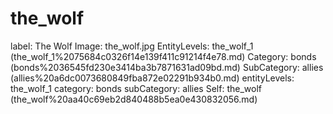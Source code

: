 # the_wolf

label: The Wolf
Image: the_wolf.jpg
EntityLevels: the_wolf_1 (the_wolf_1%2075684c0326f14e139f411c91214f4e78.md)
Category: bonds (bonds%2036545fd230e3414ba3b7871631ad09bd.md)
SubCategory: allies (allies%20a6dc0073680849fba872e02291b934b0.md)
entityLevels: the_wolf_1
category: bonds
subCategory: allies
Self: the_wolf (the_wolf%20aa40c69eb2d840488b5ea0e430832056.md)

[](Untitled%20ad58a35ccd3b4a8aba5f6ffd0f836965.md)
